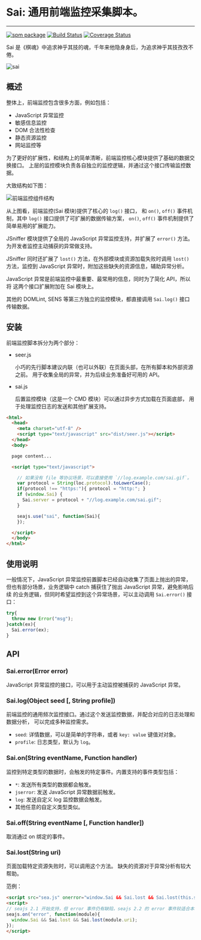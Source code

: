 
# Sai: 通用前端监控采集脚本。

---

[![spm package](http://spmjs.io/badge/sai)](http://spmjs.io/package/sai)
[![Build Status](https://secure.travis-ci.org/saijs/sai.js.png?branch=master)](https://travis-ci.org/saijs/sai.js)
[![Coverage Status](https://coveralls.io/repos/saijs/sai.js/badge.png?branch=master)](https://coveralls.io/r/saijs/sai.js)


Sai 是《棋魂》中追求神乎其技的魂，千年来他隐身身后，为追求神乎其技孜孜不倦。

![sai](https://saijs.github.io/sai.js/resources/sai.png)

## 概述

整体上，前端监控包含很多方面，例如包括：

* JavaScript 异常监控
* 敏感信息监控
* DOM 合法性检查
* 静态资源监控
* 网站监控等

为了更好的扩展性，和结构上的简单清晰，前端监控核心模块提供了基础的数据交换接口。
上层的监控模块负责各自独立的监控逻辑，并通过这个接口传输监控数据。

大致结构如下图：

![前端监控组件结构](https://saijs.github.io/sai.js/resources/code-structure.png)

从上图看，前端监控(Sai 模块)提供了核心的 `log()` 接口，
和 `on()`, `off()` 事件机制，其中 `log()` 接口提供了可扩展的数据传输方案，
`on()`, `off()` 事件机制提供了简单易用的扩展能力。

JSniffer 模块提供了全局的 JavaScript 异常监控支持，并扩展了 `error()` 方法。
为开发者监控主动捕获的异常做支持。

JSniffer 同时还扩展了 `lost()` 方法，在外部模块或资源加载失败时调用 `lost()`
方法，监控到 JavaScript 异常时，附加这些缺失的资源信息，辅助异常分析。

JavaScript 异常是前端监控中最重要、最常用的信息，同时为了简化 API，所以将
这两个接口扩展附加在 Sai 模块上。

其他的 DOMLint, SENS 等第三方独立的监控模块，都直接调用 `Sai.log()` 接口
传输数据。


## 安装

前端监控脚本拆分为两个部分：

* seer.js

    小巧的先行脚本建议内联（也可以外联）在页面头部，在所有脚本和外部资源之前。
    用于收集全局的异常，并为后续业务准备好可用的 API。

* sai.js

    后置监控模块（这是一个 CMD 模块）可以通过异步方式加载在页面底部，
    用于处理监控日志的发送和其他扩展支持。


```html
<html>
  <head>
    <meta charset="utf-8" />
    <script type="text/javascript" src="dist/seer.js"></script>
  </head>
  <body>

  page content...

  <script type="text/javascript">

    // 如果没有 file 等协议场景，可以直接使用 `//log.example.com/sai.gif`。
    var protocol = String(loc.protocol).toLowerCase();
    if(protocol !== "https:"){ protocol = "http:"; }
    if (window.Sai) {
      Sai.server = protocol + "//log.example.com/sai.gif";
    }

    seajs.use("sai", function(Sai){
    });

  </script>
  </body>
</html>
```


## 使用说明

一般情况下，JavaScript 异常监控前置脚本已经自动收集了页面上抛出的异常，
但也有部分场景，业务逻辑中 catch 捕获住了抛出 JavaScript 异常，避免影响后续
的业务逻辑，但同时希望监控到这个异常场景，可以主动调用 `Sai.error()` 接口：

```javascript
try{
  throw new Error("msg");
}catch(ex){
  Sai.error(ex);
}
```


## API


### Sai.error(Error error)

JavaScript 异常监控的接口，可以用于主动监控被捕获的 JavaScript 异常。


### Sai.log(Object seed [, String profile])

前端监控的通用频次监控接口。通过这个发送监控数据，并配合对应的日志处理和数据分析，
可以完成多种监控需求。

* `seed`: 详情数据，可以是简单的字符串，或者 `key: value` 键值对对象。
* `profile`: 日志类型，默认为 `log`。


### Sai.on(String eventName, Function handler)

监控到特定类型的数据时，会触发的特定事件。内置支持的事件类型包括：

* `*`: 发送所有类型的数据都会触发。
* `jserror`: 发送 JavaScript 异常数据前触发。
* `log`: 发送自定义 log 监控数据会触发。
* 其他任意的自定义类型类似。


### Sai.off(String eventName [, Function handler])

取消通过 on 绑定的事件。


### Sai.lost(String uri)

页面加载特定资源失败时，可以调用这个方法。
缺失的资源对于异常分析有较大帮助。

范例：

```html
<script src="sea.js" onerror="window.Sai && Sai.lost && Sai.lost(this.src)"></script>
<script>
// seajs 2.1 开始支持，但 error 事件仍有缺陷，seajs 2.2 的 error 事件较适合本场景。
seajs.on("error", function(module){
  window.Sai && Sai.lost && Sai.lost(module.uri);
});
</script>
```
